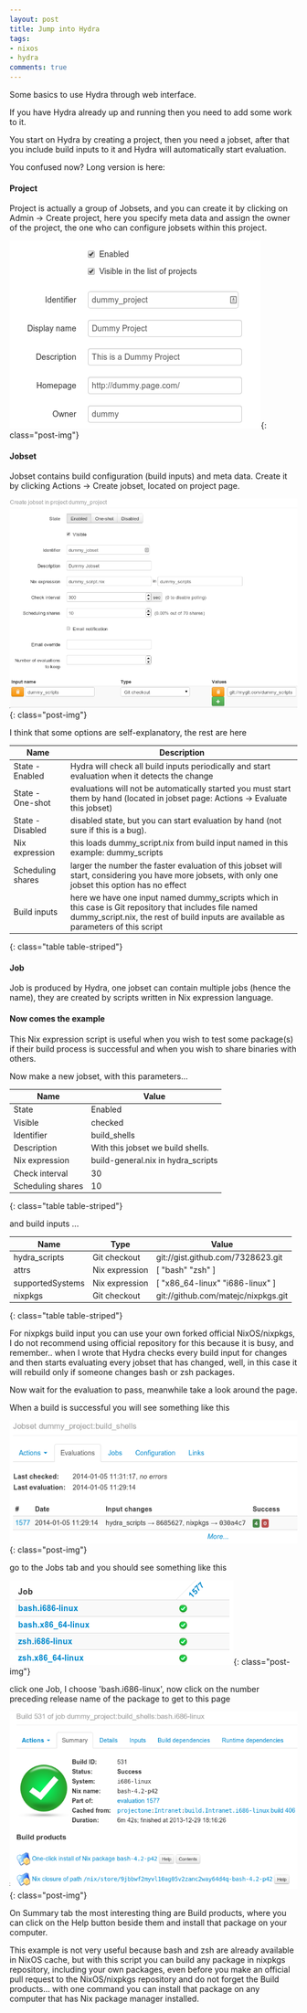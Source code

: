 ```yaml
---
layout: post
title: Jump into Hydra
tags:
- nixos
- hydra
comments: true
---
```


Some basics to use Hydra through web interface.


If you have Hydra already up and running then you need to add some work to it.

You start on Hydra by creating a project, then you need a jobset, after that you include build inputs to it and Hydra will automatically start evaluation.

You confused now? Long version is here:

#### Project

Project is actually a group of Jobsets, and you can create it by clicking on Admin -> Create project, here you specify meta data and assign the owner of the project, the one who can configure jobsets within this project.

![Create Project](/img/post/20140105092410_440x329_scrot.png){: class="post-img"}

#### Jobset

Jobset contains build configuration (build inputs) and meta data. Create it by clicking Actions -> Create jobset, located on project page.

![Create Jobset](/img/post/20140105094418_824x599_scrot.png){: class="post-img"}

I think that some options are self-explanatory, the rest are here

| Name | Description |
|------|-------------|
| State - Enabled | Hydra will check all build inputs periodically and start evaluation when it detects the change |
| State - One-shot | evaluations will not be automatically started you must start them by hand (located in jobset page: Actions -> Evaluate this jobset) |
| State - Disabled | disabled state, but you can start evaluation by hand (not sure if this is a bug). |
| Nix expression | this loads dummy_script.nix from build input named in this example: dummy_scripts |
| Scheduling shares | larger the number the faster evaluation of this jobset will start, considering you have more jobsets, with only one jobset this option has no effect |
| Build inputs | here we have one input named dummy_scripts which in this case is Git repository that includes file named dummy_script.nix, the rest of build inputs are available as parameters of this script |
{: class="table table-striped"}

#### Job

Job is produced by Hydra, one jobset can contain multiple jobs (hence the name), they are created by scripts written in Nix expression language.

#### Now comes the example

This Nix expression script is useful when you wish to test some package(s) if their build process is successful and when you wish to share binaries with others.

Now make a new jobset, with this parameters...

| Name | Value |
|------|-------|
| State | Enabled |
| Visible | checked |
| Identifier | build_shells |
| Description | With this jobset we build shells. |
| Nix expression | build-general.nix in hydra_scripts |
| Check interval | 30 |
| Scheduling shares | 10 |
{: class="table table-striped"}

and build inputs ...


| Name | Type | Value |
|------|------|-------|
| hydra_scripts | Git checkout | git://gist.github.com/7328623.git |
| attrs | Nix expression | [ "bash" "zsh" ] |
| supportedSystems | Nix expression | [ "x86_64-linux" "i686-linux" ] |
| nixpkgs | Git checkout | git://github.com/matejc/nixpkgs.git |
{: class="table table-striped"}

For nixpkgs build input you can use your own forked official NixOS/nixpkgs, I do not recommend using official repository for this because it is busy, and remember.. when I wrote that Hydra checks every build input for changes and then starts evaluating every jobset that has changed, well, in this case it will rebuild only if someone changes bash or zsh packages.

Now wait for the evaluation to pass, meanwhile take a look around the page.

When a build is successful you will see something like this

![build_shells](/img/post/20140105113551_611x260_scrot.png){: class="post-img"}

go to the Jobs tab and you should see something like this

![Job](/img/post/20140105113804_392x148_scrot.png){: class="post-img"}

click one Job, I choose 'bash.i686-linux', now click on the number preceding release name of the package to get to this page

![bash](/img/post/20140105114316_682x419_scrot.png){: class="post-img"}

On Summary tab the most interesting thing are Build products, where you can click on the Help button beside them and install that package on your computer.

This example is not very useful because bash and zsh are already available in NixOS cache, but with this script you can build any package in nixpkgs repository, including your own packages, even before you make an official pull request to the NixOS/nixpkgs repository and do not forget the Build products... with one command you can install that package on any computer that has Nix package manager installed.
